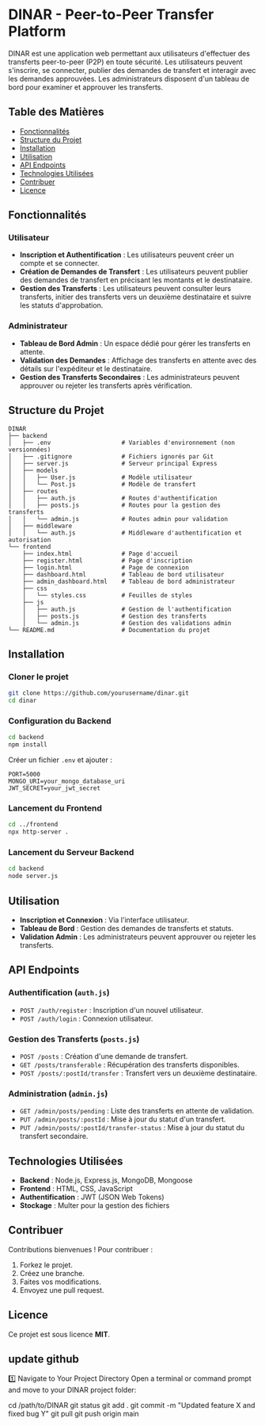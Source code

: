 # DINAR - Peer-to-Peer Transfer Platform

DINAR est une application web permettant aux utilisateurs d'effectuer des transferts peer-to-peer (P2P) en toute sécurité. Les utilisateurs peuvent s'inscrire, se connecter, publier des demandes de transfert et interagir avec les demandes approuvées. Les administrateurs disposent d'un tableau de bord pour examiner et approuver les transferts.

## Table des Matières
- [Fonctionnalités](#fonctionnalités)
- [Structure du Projet](#structure-du-projet)
- [Installation](#installation)
- [Utilisation](#utilisation)
- [API Endpoints](#api-endpoints)
- [Technologies Utilisées](#technologies-utilisées)
- [Contribuer](#contribuer)
- [Licence](#licence)

## Fonctionnalités

### Utilisateur
- **Inscription et Authentification** : Les utilisateurs peuvent créer un compte et se connecter.
- **Création de Demandes de Transfert** : Les utilisateurs peuvent publier des demandes de transfert en précisant les montants et le destinataire.
- **Gestion des Transferts** : Les utilisateurs peuvent consulter leurs transferts, initier des transferts vers un deuxième destinataire et suivre les statuts d'approbation.

### Administrateur
- **Tableau de Bord Admin** : Un espace dédié pour gérer les transferts en attente.
- **Validation des Demandes** : Affichage des transferts en attente avec des détails sur l'expéditeur et le destinataire.
- **Gestion des Transferts Secondaires** : Les administrateurs peuvent approuver ou rejeter les transferts après vérification.

## Structure du Projet

```
DINAR
├── backend
│   ├── .env                    # Variables d'environnement (non versionnées)
│   ├── .gitignore              # Fichiers ignorés par Git
│   ├── server.js               # Serveur principal Express
│   ├── models
│   │   ├── User.js             # Modèle utilisateur
│   │   └── Post.js             # Modèle de transfert
│   ├── routes
│   │   ├── auth.js             # Routes d'authentification
│   │   ├── posts.js            # Routes pour la gestion des transferts
│   │   └── admin.js            # Routes admin pour validation
│   ├── middleware
│   │   └── auth.js             # Middleware d'authentification et autorisation
└── frontend
    ├── index.html              # Page d'accueil
    ├── register.html           # Page d'inscription
    ├── login.html              # Page de connexion
    ├── dashboard.html          # Tableau de bord utilisateur
    ├── admin_dashboard.html    # Tableau de bord administrateur
    ├── css
    │   └── styles.css          # Feuilles de styles
    ├── js
    │   ├── auth.js             # Gestion de l'authentification
    │   ├── posts.js            # Gestion des transferts
    │   └── admin.js            # Gestion des validations admin
└── README.md                   # Documentation du projet
```

## Installation

### Cloner le projet
```bash
git clone https://github.com/yourusername/dinar.git
cd dinar
```

### Configuration du Backend
```bash
cd backend
npm install
```
Créer un fichier `.env` et ajouter :
```
PORT=5000
MONGO_URI=your_mongo_database_uri
JWT_SECRET=your_jwt_secret
```

### Lancement du Frontend
```bash
cd ../frontend
npx http-server .
```

### Lancement du Serveur Backend
```bash
cd backend
node server.js
```

## Utilisation
- **Inscription et Connexion** : Via l'interface utilisateur.
- **Tableau de Bord** : Gestion des demandes de transferts et statuts.
- **Validation Admin** : Les administrateurs peuvent approuver ou rejeter les transferts.

## API Endpoints

### Authentification (`auth.js`)
- `POST /auth/register` : Inscription d'un nouvel utilisateur.
- `POST /auth/login` : Connexion utilisateur.

### Gestion des Transferts (`posts.js`)
- `POST /posts` : Création d'une demande de transfert.
- `GET /posts/transferable` : Récupération des transferts disponibles.
- `POST /posts/:postId/transfer` : Transfert vers un deuxième destinataire.

### Administration (`admin.js`)
- `GET /admin/posts/pending` : Liste des transferts en attente de validation.
- `PUT /admin/posts/:postId` : Mise à jour du statut d'un transfert.
- `PUT /admin/posts/:postId/transfer-status` : Mise à jour du statut du transfert secondaire.

## Technologies Utilisées
- **Backend** : Node.js, Express.js, MongoDB, Mongoose
- **Frontend** : HTML, CSS, JavaScript
- **Authentification** : JWT (JSON Web Tokens)
- **Stockage** : Multer pour la gestion des fichiers

## Contribuer
Contributions bienvenues ! Pour contribuer :
1. Forkez le projet.
2. Créez une branche.
3. Faites vos modifications.
4. Envoyez une pull request.

## Licence
Ce projet est sous licence **MIT**.
## update github
1️⃣ Navigate to Your Project Directory
Open a terminal or command prompt and move to your DINAR project folder:

cd /path/to/DINAR
git status
git add .
git commit -m "Updated feature X and fixed bug Y"
git pull
git push origin main
